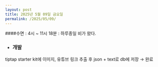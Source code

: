 ```yaml
---
layout: post
title: 2025년 5월 09일 금요일
permalink: /2025/05/09/
---
```

####수면 : 4시 ~ 11시 18분 : 하루종일 비가 왔다.<br/>
* ### 개발<br/>
tiptap starter kit에 이미지, 유튜브 링크 추출 후 json + text로 db에 저장 → 완료